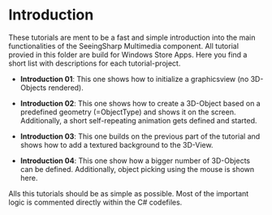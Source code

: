 # Introduction
These tutorials are ment to be a fast and simple introduction into the main 
functionalities of the SeeingSharp Multimedia component. All tutorial provied
in this folder are build for Windows Store Apps. Here you find a short list
with descriptions for each tutorial-project.

* __Introduction 01__: This one shows how to initialize a graphicsview 
(no 3D-Objects rendered).

* __Introduction 02__: This one shows how to create a 3D-Object based
on a predefined geometry (=ObjectType) and shows it on the screen. 
Additionally, a short self-repeating animation gets defined and started.

* __Introduction 03__: This one builds on the previous part of the tutorial
and shows how to add a textured background to the 3D-View.

* __Introduction 04__: This one show how a bigger number of 3D-Objects
can be defined. Additionally, object picking using the mouse is shown
here.

Alls this tutorials should be as simple as possible. Most of the important
logic is commented directly within the C# codefiles.

